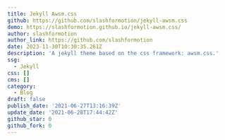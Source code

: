 ```yaml
---
title: Jekyll Awsm.css
github: https://github.com/slashformotion/jekyll-awsm.css
demo: https://slashformotion.github.io/jekyll-awsm.css/
author: slashformotion
author_link: https://github.com/slashformotion
date: 2023-11-30T10:30:35.261Z
description: 'A jekyll theme based on the css framework: awsm.css.'
ssg:
  - Jekyll
css: []
cms: []
category:
  - Blog
draft: false
publish_date: '2021-06-27T13:16:39Z'
update_date: '2021-06-28T17:44:42Z'
github_star: 0
github_fork: 0
---
```


